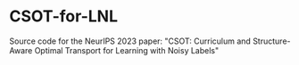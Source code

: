 # CSOT-for-LNL
Source code for the NeurIPS 2023 paper: "CSOT: Curriculum and Structure-Aware Optimal Transport for Learning with Noisy Labels"
